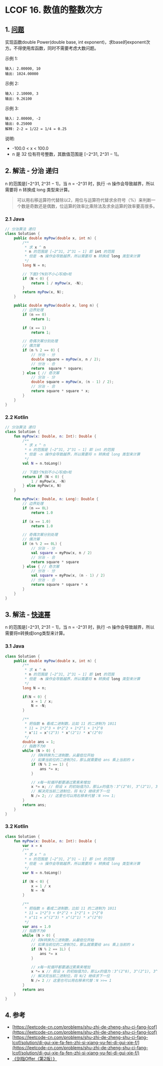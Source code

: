 # LCOF 16. 数值的整数次方

## 1. [问题](https://leetcode-cn.com/problems/shu-zhi-de-zheng-shu-ci-fang-lcof)

实现函数double Power\(double base, int exponent\)，求base的exponent次方。不得使用库函数，同时不需要考虑大数问题。

示例 1:

```text
输入: 2.00000, 10
输出: 1024.00000
```

示例 2:

```text
输入: 2.10000, 3
输出: 9.26100
```

示例 3:

```text
输入: 2.00000, -2
输出: 0.25000
解释: 2-2 = 1/22 = 1/4 = 0.25
```

说明:

* -100.0 &lt; x &lt; 100.0
* n 是 32 位有符号整数，其数值范围是 \[−2^31, 2^31 − 1\]。

## 2. 解法 - 分治 递归

n 的范围是\[−2^31, 2^31 − 1\]，当 n = -2^31 时，执行 -n 操作会导致越界，所以需要将 n 转换成 long 类型来计算。

> 可以用右移运算符代替除以2，用位与运算符代替求余符号（%）来判断一个数是奇数还是偶数，位运算的效率比乘除法及求余运算的效率要高很多。

### 2.1 Java

```java
// 分治算法 递归
class Solution {
    public double myPow(double x, int n) {
        /**
         * 求 x ^ n
         * n 的范围是 [−2^31, 2^31 − 1] 即 int 的范围
         * 但是 -n 操作会导致越界，所以需要将 n 转换成 long 类型来计算
         */
        long N = n;

        // 下面3个N别不小心写成n啦
        if (N < 0) {
            return 1 / myPow(x, -N);
        }
        return myPow(x, N);
    }

    public double myPow(double x, long n) {
        // 边界处理
        if (n == 0)
            return 1;

        if (x == 1)
            return 1;

        // 奇偶次幂分别处理
        // 偶次幂
        if (n % 2 == 0) {
            // 分治 - 分
            double square = myPow(x, n / 2);
            // 分治 - 合
            return  square * square;
        } else { // 奇次幂
            // 分治 - 分
            double square = myPow(x, (n - 1) / 2);
            // 分治 - 合
            return square * square * x;
        }
    }
}
```

### 2.2 Kotlin

```kotlin
// 分治算法 递归
class Solution {
    fun myPow(x: Double, n: Int): Double {
        /**
         * 求 x ^ n
         * n 的范围是 [−2^31, 2^31 − 1] 即 int 的范围
         * 但是 -n 操作会导致越界，所以需要将 n 转换成 long 类型来计算
         */
        val N = n.toLong()

        // 下面3个N别不小心写成n啦
        return if (N < 0) {
            1 / myPow(x, -N)
        } else myPow(x, N)
    }

    fun myPow(x: Double, n: Long): Double {
        // 边界处理
        if (n == 0L)
            return 1.0

        if (x == 1.0)
            return 1.0

        // 奇偶次幂分别处理
        // 偶次幂
        if (n % 2 == 0L) {
            // 分治 - 分
            val square = myPow(x, n / 2)
            // 分治 - 合
            return square * square
        } else { // 奇次幂
            // 分治 - 分
            val square = myPow(x, (n - 1) / 2)
            // 分治 - 合
            return square * square * x
        }
    }
}
```

## 3. 解法 - [快速幂](https://baike.baidu.com/item/%E5%BF%AB%E9%80%9F%E5%B9%82/5500243?fr=aladdin)

n 的范围是\[−2^31, 2^31 − 1\]，当 n = -2^31 时，执行 -n 操作会导致越界，所以需要将n转换成long类型来计算。

### 3.1 Java

```java
class Solution {
    public double myPow(double x, int n) {
        /**
         * 求 x ^ n
         * n 的范围是 [−2^31, 2^31 − 1] 即 int 的范围
         * 但是 -n 操作会导致越界，所以需要将 n 转换成 long 类型来计算
         */
        long N = n;

        if(N < 0) {
            x = 1 / x;
            N = -N;
        }

        /**
         * 把指数 n 看成二进制数，比如 11 的二进制为 1011
         * 11 = 1*2^3 + 0*2^2 + 1*2^1 + 1*2^0
         * x^11 = x^(2^3) * x^(2^1) * x^(2^0)
         */
        double ans = 1;
        // 指数不为0
        while (N > 0) {
            // 将N转换为二进制数，从最低位开始
            // 如果当前位的二进制为1，那么就需要给 ans 乘上当前的 x
            if (N % 2 == 1) {
                ans *= x;
            }

            // x每一轮循环都要通过累乘来增加
            x *= x; // 假设 x 的初始值为3，那么x的值为：3^(2^0), 3^(2^1), 3^(2^2) ...
            // 解决完当前二进制位，将 N/2 继续求下一位
            N /= 2; // 这里也可以用右移来代替：N >>= 1;
        }
        return ans;
    }
}
```

### 3.2 Kotlin

```kotlin
class Solution {
    fun myPow(x: Double, n: Int): Double {
        var x = x
        /**
         * 求 x ^ n
         * n 的范围是 [−2^31, 2^31 − 1] 即 int 的范围
         * 但是 -n 操作会导致越界，所以需要将 n 转换成 long 类型来计算
         */
        var N = n.toLong()

        if (N < 0) {
            x = 1 / x
            N = -N
        }

        /**
         * 把指数 n 看成二进制数，比如 11 的二进制为 1011
         * 11 = 1*2^3 + 0*2^2 + 1*2^1 + 1*2^0
         * x^11 = x^(2^3) * x^(2^1) * x^(2^0)
         */
        var ans = 1.0
        // 指数不为0
        while (N > 0) {
            // 将N转换为二进制数，从最低位开始
            // 如果当前位的二进制为1，那么就需要给 ans 乘上当前的 x
            if (N % 2 == 1L) {
                ans *= x
            }

            // x每一轮循环都要通过累乘来增加
            x *= x // 假设 x 的初始值为3，那么x的值为：3^(2^0), 3^(2^1), 3^(2^2) ...
            // 解决完当前二进制位，将 N/2 继续求下一位
            N /= 2 // 这里也可以用右移来代替：N >>= 1
        }
        return ans
    }
}
```

## 4. 参考

* [https://leetcode-cn.com/problems/shu-zhi-de-zheng-shu-ci-fang-lcof](https://leetcode-cn.com/problems/shu-zhi-de-zheng-shu-ci-fang-lcof)
* [https://leetcode-cn.com/problems/shu-zhi-de-zheng-shu-ci-fang-lcof/solution/di-gui-xie-fa-fen-zhi-si-xiang-yu-fei-di-gui-xie-f/](https://leetcode-cn.com/problems/shu-zhi-de-zheng-shu-ci-fang-lcof/solution/di-gui-xie-fa-fen-zhi-si-xiang-yu-fei-di-gui-xie-f/)
* [《剑指Offer（第2版）》](https://book.douban.com/subject/27008702/)

